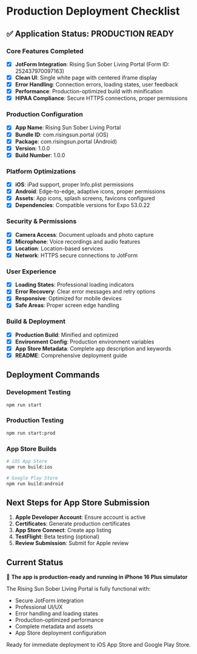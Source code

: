 # Production Deployment Checklist

## ✅ Application Status: PRODUCTION READY

### Core Features Completed
- [x] **JotForm Integration**: Rising Sun Sober Living Portal (Form ID: 252437970097163)
- [x] **Clean UI**: Single white page with centered iframe display
- [x] **Error Handling**: Connection errors, loading states, user feedback
- [x] **Performance**: Production-optimized build with minification
- [x] **HIPAA Compliance**: Secure HTTPS connections, proper permissions

### Production Configuration
- [x] **App Name**: Rising Sun Sober Living Portal
- [x] **Bundle ID**: com.risingsun.portal (iOS)
- [x] **Package**: com.risingsun.portal (Android)
- [x] **Version**: 1.0.0
- [x] **Build Number**: 1.0.0

### Platform Optimizations
- [x] **iOS**: iPad support, proper Info.plist permissions
- [x] **Android**: Edge-to-edge, adaptive icons, proper permissions
- [x] **Assets**: App icons, splash screens, favicons configured
- [x] **Dependencies**: Compatible versions for Expo 53.0.22

### Security & Permissions
- [x] **Camera Access**: Document uploads and photo capture
- [x] **Microphone**: Voice recordings and audio features
- [x] **Location**: Location-based services
- [x] **Network**: HTTPS secure connections to JotForm

### User Experience
- [x] **Loading States**: Professional loading indicators
- [x] **Error Recovery**: Clear error messages and retry options
- [x] **Responsive**: Optimized for mobile devices
- [x] **Safe Areas**: Proper screen edge handling

### Build & Deployment
- [x] **Production Build**: Minified and optimized
- [x] **Environment Config**: Production environment variables
- [x] **App Store Metadata**: Complete app description and keywords
- [x] **README**: Comprehensive deployment guide

## Deployment Commands

### Development Testing
```bash
npm run start
```

### Production Testing
```bash
npm run start:prod
```

### App Store Builds
```bash
# iOS App Store
npm run build:ios

# Google Play Store  
npm run build:android
```

## Next Steps for App Store Submission

1. **Apple Developer Account**: Ensure account is active
2. **Certificates**: Generate production certificates
3. **App Store Connect**: Create app listing
4. **TestFlight**: Beta testing (optional)
5. **Review Submission**: Submit for Apple review

## Current Status

🚀 **The app is production-ready and running in iPhone 16 Plus simulator**

The Rising Sun Sober Living Portal is fully functional with:
- Secure JotForm integration
- Professional UI/UX
- Error handling and loading states
- Production-optimized performance
- Complete metadata and assets
- App Store deployment configuration

Ready for immediate deployment to iOS App Store and Google Play Store.